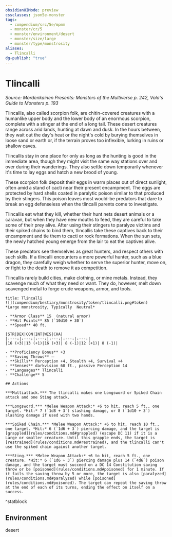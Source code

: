```yaml
---
obsidianUIMode: preview
cssclasses: json5e-monster
tags:
  - compendium/src/5e/mpmm
  - monster/cr/5
  - monster/environment/desert
  - monster/size/large
  - monster/type/monstrosity
aliases:
  - Tlincalli
dg-publish: "true"
---
```

# Tlincalli
*Source: Mordenkainen Presents: Monsters of the Multiverse p. 242, Volo's Guide to Monsters p. 193*  

Tlincallis, also called scorpion folk, are chitin-covered creatures with a humanlike upper body and the lower body of an enormous scorpion, complete with a stinger at the end of a long tail. These desert creatures range across arid lands, hunting at dawn and dusk. In the hours between, they wait out the day's heat or the night's cold by burying themselves in loose sand or earth or, if the terrain proves too inflexible, lurking in ruins or shallow caves.

Tlincallis stay in one place for only as long as the hunting is good in the immediate area, though they might visit the same way stations over and over during their wanderings. They also settle down temporarily whenever it's time to lay eggs and hatch a new brood of young.

These scorpion folk deposit their eggs in warm places out of direct sunlight, often amid a stand of cacti near their present encampment. The eggs are protected by hard shells coated in paralytic poison similar to that produced by their stingers. This poison leaves most would-be predators that dare to break an egg defenseless when the tlincalli parents come to investigate.

Tlincallis eat what they kill, whether their hunt nets desert animals or a caravan, but when they have new mouths to feed, they are careful to take some of their prey alive. After using their stingers to paralyze victims and their spiked chains to bind them, tlincallis take these captives back to their encampment and tie them to cacti or rock formations. When the sun sets, the newly hatched young emerge from the lair to eat the captives alive.

These predators see themselves as great hunters, and respect others with such skills. If a tlincalli encounters a more powerful hunter, such as a blue dragon, they carefully weigh whether to serve the superior hunter, move on, or fight to the death to remove it as competition.

Tlincallis rarely build cities, make clothing, or mine metals. Instead, they scavenge much of what they need or want. They do, however, melt down scavenged metal to forge crude weapons, armor, and tools.

```ad-statblock
title: Tlincalli
![](compendium/bestiary/monstrosity/token/tlincalli.png#token)
*Large monstrosity, Typically  Neutral*

- **Armor Class** 15  (natural armor)
- **Hit Points** 85 (`10d10 + 30`)
- **Speed** 40 ft.

|STR|DEX|CON|INT|WIS|CHA|
|:---:|:---:|:---:|:---:|:---:|:---:|
|16 (+3)|13 (+1)|16 (+3)| 8 (-1)|12 (+1)| 8 (-1)|

- **Proficiency Bonus** +3
- **Saving Throws** ⏤
- **Skills** Perception +4, Stealth +4, Survival +4
- **Senses** darkvision 60 ft., passive Perception 14
- **Languages** Tlincalli
- **Challenge** 5

## Actions

***Multiattack.*** The tlincalli makes one Longsword or Spiked Chain attack and one Sting attack.

***Longsword.*** *Melee Weapon Attack:* +6 to hit, reach 5 ft., one target. *Hit:* 7 (`1d8 + 3`) slashing damage, or 8 (`1d10 + 3`) slashing damage if used with two hands.

***Spiked Chain.*** *Melee Weapon Attack:* +6 to hit, reach 10 ft., one target. *Hit:* 6 (`1d6 + 3`) piercing damage, and the target is [grappled](rules/conditions.md#grappled) (escape DC 11) if it is a Large or smaller creature. Until this grapple ends, the target is [restrained](rules/conditions.md#restrained), and the tlincalli can't use the spiked chain against another target.

***Sting.*** *Melee Weapon Attack:* +6 to hit, reach 5 ft., one creature. *Hit:* 6 (`1d6 + 3`) piercing damage plus 14 (`4d6`) poison damage, and the target must succeed on a DC 14 Constitution saving throw or be [poisoned](rules/conditions.md#poisoned) for 1 minute. If it fails the saving throw by 5 or more, the target is also [paralyzed](rules/conditions.md#paralyzed) while [poisoned](rules/conditions.md#poisoned). The target can repeat the saving throw at the end of each of its turns, ending the effect on itself on a success.
```
^statblock

## Environment

desert